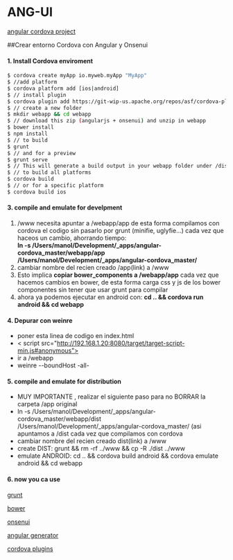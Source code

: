 ANG-UI
======

[angular cordova project](http://damien.antipa.at/blog/2014/01/05/build-a-cordova-app-with-angularjs/)


##Crear entorno Cordova con Angular y Onsenui

#### 1. Install Cordova enviroment
```bash
$ cordova create myApp io.myweb.myApp "MyApp"    
$ //add platform
$ cordova platform add [ios|android]  
$ // install plugin  
$ cordova plugin add https://git-wip-us.apache.org/repos/asf/cordova-plugin-device-orientation.git  
$ // create a new folder  
$ mkdir webapp && cd webapp  
$ // download this zip (angularjs + onsenui) and unzip in webapp  
$ bower install  
$ npm install  
$ // to build  
$ grunt  
$ // and for a preview  
$ grunt serve
$ // This will generate a build output in your webapp folder under /dist. In order to integrate the files into your Cordova project you will either need to copy the contents of this folder to /www. You may do that manually, change the grunt script or build a shell script  
$ // to build all platforms  
$ cordova build  
$ // or for a specific platform  
$ cordova build ios  
```


#### 3. compile and emulate for develpment

1. /www necesita apuntar a /webapp/app de esta forma compilamos con cordova el codigo sin pasarlo por grunt (minifie, uglyfie...) cada vez que haceos un cambio, ahorrando tiempo:  
 **ln -s /Users/manol/Development/_apps/angular-cordova_master/webapp/app /Users/manol/Development/_apps/angular-cordova_master/**
2. cambiar nombre del recien creado /app(link) a /www
3. Esto implica **copiar bower_components a /webapp/app** cada vez que hacemos cambios en bower, de esta forma carga css y js de los bower componentes sin tener que usar grunt para compilar
4. ahora ya podemos ejecutar en android con: **cd .. &&  cordova run android && cd webapp**

#### 4. Depurar con weinre
* poner esta linea de codigo en index.html    
* < script src="http://192.168.1.20:8080/target/target-script-min.js#anonymous"></script >
* ir a /webapp
* weinre --boundHost -all-


#### 5. compile and emulate for distribution
* MUY IMPORTANTE , realizar el siguiente paso para no BORRAR la carpeta /app original
* ln -s /Users/manol/Development/_apps/angular-cordova_master/webapp/dist /Users/manol/Development/_apps/angular-cordova_master/ (asi apuntamos a /dist cada vez que compilamos con cordova
* cambiar nombre del recien creado dist(link) a /www
* create DIST: grunt && rm -rf ../www && cp -R ./dist ../www 
* emulate ANDROID: cd .. && cordova build android && cordova emulate android && cd webapp

#### 6. now you ca use

[grunt](http://gruntjs.com/)

[bower](http://bower.io/)

[onsenui](http://onsenui.io/)

[angular generator](https://github.com/yeoman/generator-angular)

[cordova plugins](http://plugins.cordova.io/#/viewAll)


